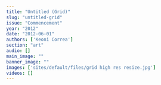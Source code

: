 ```yaml
---
title: "Untitled (Grid)"
slug: "untitled-grid"
issue: "Commencement"
year: "2012"
date: "2012-06-01"
authors: ['Keoni Correa']
section: "art"
audio: []
main_image: ""
banner_image: ""
images: ['sites/default/files/grid high res resize.jpg']
videos: []
---
```

